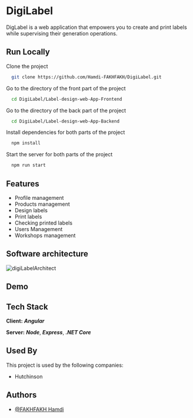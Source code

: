 
# DigiLabel

DigLabel is a web application that empowers you to create and print labels while supervising their generation operations.



## Run Locally

Clone the project

```bash
  git clone https://github.com/Hamdi-FAKHFAKH/DigiLabel.git
```

Go to the directory of the front part of the project

```bash
  cd DigiLabel/Label-design-web-App-Frontend
```

Go to the directory of the back part of the project

```bash
  cd DigiLabel/Label-design-web-App-Backend
```

Install dependencies for both parts of the project

```bash
  npm install
```
Start the server for both parts of the project

```bash
  npm run start
```


## Features

- Profile management
- Products management
- Design labels
- Print labels
- Checking printed labels
- Users Management
- Workshops management


## Software architecture
![digiLabelArchitect](https://github.com/Hamdi-FAKHFAKH/DigiLabel/assets/98355331/09c9cbbc-b879-485c-98d5-fab5d7df3868)


## Demo

## Tech Stack

**Client:** ***Angular***

**Server:** ***Node***, ***Express***, ***.NET Core***


## Used By

This project is used by the following companies:
- Hutchinson


## Authors

- [@FAKHFAKH Hamdi](https://github.com/Hamdi-FAKHFAKH)

